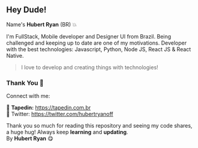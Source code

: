 ## Hey Dude!

Name's **Hubert Ryan** (BR) 💥

I'm FullStack, Mobile developer and Designer UI from Brazil. Being challenged and keeping up to date are one of my motivations. Developer with the best technologies: Javascript, Python, Node JS, React JS & React Native.

> I love to develop and creating things with technologies!

### Thank You 🎉

Connect with me:

🎥 **Tapedin:** https://tapedin.com.br </br>
💎 Twitter: https://twitter.com/hubertryanoff </br>

Thank you so much for reading this repository and seeing my code shares, a huge hug!
Always keep **learning** and **updating**.</br>
By **Hubert Ryan** 😋
